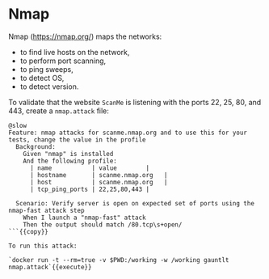 # Nmap

Nmap (https://nmap.org/) maps the networks:
- to find live hosts on the network,
- to perform port scanning,
- to ping sweeps,
- to detect OS,
- to detect version.

To validate that the website `ScanMe` is listening with the ports 22, 25, 80, and 443, create a `nmap.attack` file:

```
@slow
Feature: nmap attacks for scanme.nmap.org and to use this for your tests, change the value in the profile
  Background:
    Given "nmap" is installed
    And the following profile:
      | name           | value        |
      | hostname       | scanme.nmap.org   |
      | host           | scanme.nmap.org   |
      | tcp_ping_ports | 22,25,80,443 |

  Scenario: Verify server is open on expected set of ports using the nmap-fast attack step
    When I launch a "nmap-fast" attack
    Then the output should match /80.tcp\s+open/
```{{copy}}

To run this attack:

`docker run -t --rm=true -v $PWD:/working -w /working gauntlt nmap.attack`{{execute}}
